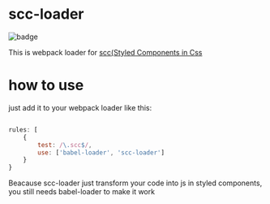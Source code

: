 # scc-loader

![badge](https://travis-ci.org/sunderls/scc-loader.svg?branch=master)

This is webpack loader for [scc(Styled Components in Css](https://github.com/sunderls/scc)


# how to use

just add it to your webpack loader like this:

```js

rules: [
    {
        test: /\.scc$/,
        use: ['babel-loader', 'scc-loader']
    }
}

```

Beacause scc-loader just transform your code into js in styled components, 
you still needs babel-loader to make it work
